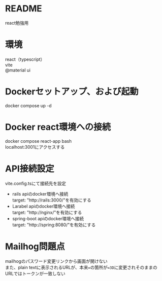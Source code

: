 # README
react勉強用

# 環境
react（typescript）<br>
vite<br>
@material ui<br>

# Dockerセットアップ、および起動
docker compose up -d<br>

# Docker react環境への接続
docker compose react-app bash<br>
localhost:3001にアクセスする<br>

# API接続設定
vite.config.tsにて接続先を設定
<ul>
<li>rails apiのdocker環境へ接続</li>target: "http://rails:3000/"を有効にする
<li>Larabel apiのdocker環境へ接続</li>target: "http://nginx/"を有効にする
<li>spring-boot apiのdocker環境へ接続</li>target: "http://spring:8080/"を有効にする
</ul>

# Mailhog問題点
mailhogのパスワード変更リンクから画面が開けない<br>
また、plain textに表示されるURLが、本来`=`の箇所が`=3D`に変更されそのままのURLではトークンが一致しない<br>
